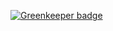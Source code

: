 

[![Greenkeeper badge](https://badges.greenkeeper.io/developit/state-machine-component.svg?token=707e7309c1f09226f4de0f251b4e2e34a5b092e339fd5e84ddd9f17bf55c02d1&ts=1516396096546)](https://greenkeeper.io/)